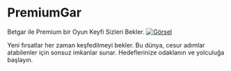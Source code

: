 # PremiumGar
Betgar ile Premium bir Oyun Keyfi Sizleri Bekler.
    <a href="https://cutt.ly/Nrtm7pxy" target="_blank">
      <img src="https://cdn-plat.apidigi.com/plat/prd/CMS/1230/Web_Content/News_Promotion/hsmapsweet_20250215002829227.jpg" alt="Görsel">
    </a>
      <p>Yeni fırsatlar her zaman keşfedilmeyi bekler. Bu dünya, cesur adımlar atabilenler için sonsuz imkanlar sunar. Hedeflerinize odaklanın ve yolculuğa başlayın.</p>
